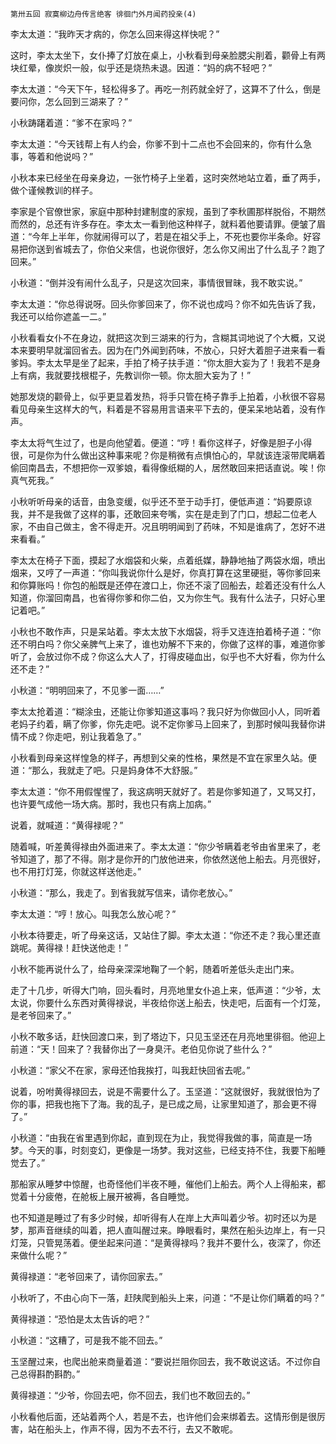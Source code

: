     第卅五回 寂寞柳边舟传言绝客 徘徊门外月闻药投亲(4) 

   李太太道：“我昨天才病的，你怎么回来得这样快呢？”

   这时，李太太坐下，女仆捧了灯放在桌上，小秋看到母亲脸腮尖削着，颧骨上有两块红晕，像炭炽一般，似乎还是烧热未退。因道：“妈的病不轻吧？”

   李太太道：“今天下午，轻松得多了。再吃一剂药就全好了，这算不了什么，倒是要问你，怎么回到三湖来了？”

   小秋踌躇着道：“爹不在家吗？”

   李太太道：“今天钱帮上有人约会，你爹不到十二点也不会回来的，你有什么急事，等着和他说吗？”

   小秋本来已经坐在母亲身边，一张竹椅子上坐着，这时突然地站立着，垂了两手，做个谨候教训的样子。

   李家是个官僚世家，家庭中那种封建制度的家规，虽到了李秋圃那样脱俗，不期然而然的，总还有许多存在。李太太一看到他这种样子，就料着他要请罪。便皱了眉道：“今年上半年，你就闹得可以了，若是在祖父手上，不死也要你半条命。好容易把你送到省城去了，你伯父来信，也说你很好，怎么你又闹出了什么乱子？跑了回来。”

   小秋道：“倒并没有闹什么乱子，只是这次回来，事情很冒昧，我不敢实说。”

   李太太道：“你总得说呀。回头你爹回来了，你不说也成吗？你不如先告诉了我，我还可以给你遮盖一二。”

   小秋看看女仆不在身边，就把这次到三湖来的行为，含糊其词地说了个大概，又说本来要明早就溜回省去。因为在门外闻到药味，不放心，只好大着胆子进来看一看爹妈。李太太早是坐了起来，手拍了椅子扶手道：“你太胆大妄为了！我若不是身上有病，我就要找根棍子，先教训你一顿。你太胆大妄为了！”

   她那发烧的颧骨上，似乎更显着发热，将手只管在椅子靠手上拍着，小秋很不容易看见母亲生这样大的气，料着是不容易用言语来平下去的，便呆呆地站着，没有作声。

   李太太将气生过了，也是向他望着。便道：“哼！看你这样子，好像是胆子小得很，可是你为什么做出这种事来呢？你是稍微有点惧怕心的，早就该连滚带爬瞒着偷回南昌去，不想把你一双爹娘，看得像纸糊的人，居然敢回来把话直说。唉！你真气死我。”

   小秋听听母亲的话音，由急变缓，似乎还不至于动手打，便低声道：“妈要原谅我，并不是我做了这样的事，还敢回来夸嘴，实在是走到了门口，想起二位老人家，不由自己做主，舍不得走开。况且明明闻到了药味，不知是谁病了，怎好不进来看看。”

   李太太在椅子下面，摸起了水烟袋和火柴，点着纸媒，静静地抽了两袋水烟，喷出烟来，又哼了一声道：“你叫我说你什么是好，你真打算在这里硬挺，等你爹回来和你算账吗！你包的船既是还停在渡口上，你还不滚了回船去，趁着还没有什么人知道，你溜回南昌，也省得你爹和你二伯，又为你生气。我有什么法子，只好心里记着吧。”

   小秋也不敢作声，只是呆站着。李太太放下水烟袋，将手又连连拍着椅子道：“你还不明白吗？你父亲脾气上来了，谁也劝解不下来的，你做了这样的事，难道你爹听了，会放过你不成？你这么大人了，打得皮碰血出，似乎也不大好看，你为什么还不走？”

   小秋道：“明明回来了，不见爹一面……”

   李太太抢着道：“糊涂虫，还能让你爹知道这事吗？我只好为你做回小人，同听着老妈子约着，瞒了你爹，你先走吧。说不定你爹马上回来了，到那时候叫我替你讲情不成？你走吧，别让我着急了。”

   小秋看到母亲这样惶急的样子，再想到父亲的性格，果然是不宜在家里久站。便道：“那么，我就走了吧。只是妈身体不大舒服。”

   李太太道：“你不用假惺惺了，我这病明天就好了。若是你爹知道了，又骂又打，也许要气成他一场大病。那时，我也只有病上加病。”

   说着，就喊道：“黄得禄呢？”

   随着喊，听差黄得禄由外面进来了。李太太道：“你少爷瞒着老爷由省里来了，老爷知道了，那了不得。刚才是你开的门放他进来，你依然送他上船去。月亮很好，也不用打灯笼，你就这样送他走。”

   小秋道：“那么，我走了。到省我就写信来，请你老放心。”

   李太太道：“哼！放心。叫我怎么放心呢？”

   小秋本待要走，听了母亲这话，又站住了脚。李太太道：“你还不走？我心里还直跳呢。黄得禄！赶快送他走！”

   小秋不能再说什么了，给母亲深深地鞠了一个躬，随着听差低头走出门来。

   走了十几步，听得大门响，回头看时，月亮地里女仆追上来，低声道：“少爷，太太说，你要什么东西对黄得禄说，半夜给你送上船去，快走吧，后面有一个灯笼，是老爷回来了。”

   小秋不敢多话，赶快回渡口来，到了塔边下，只见玉坚还在月亮地里徘徊。他迎上前道：“天！回来了？我替你出了一身臭汗。老伯见你说了些什么？”

   小秋道：“家父不在家，家母还怕我挨打，叫我赶快回省去呢。”

   说着，吩咐黄得禄回去，说是不需要什么了。玉坚道：“这就很好，我就很怕为了你的事，把我也拖下了海。我的乱子，是已成之局，让家里知道了，那会更不得了。”

   小秋道：“由我在省里遇到你起，直到现在为止，我觉得我做的事，简直是一场梦。今天的事，时刻变幻，更像是一场梦。我对这些，已经支持不住，我要下船睡觉去了。”

   那船家从睡梦中惊醒，也奇怪他们半夜不睡，催他们上船去。两个人上得船来，都觉着十分疲倦，在舱板上展开被褥，各自睡觉。

   也不知道是睡过了有多少时候，却听得有人在岸上大声叫着少爷。初时还以为是梦，那声音继续的叫着，把人直叫醒过来。睁眼看时，果然在船头边岸上，有一只灯笼，只管晃荡着。便坐起来问道：“是黄得禄吗？我并不要什么，夜深了，你还来做什么呢？”

   黄得禄道：“老爷回来了，请你回家去。”

   小秋听了，不由心向下一落，赶陕爬到船头上来，问道：“不是让你们瞒着的吗？”

   黄得禄道：“恐怕是太太告诉的吧？”

   小秋道：“这糟了，可是我不能不回去。”

   玉坚醒过来，也爬出舱来商量着道：“要说拦阻你回去，我不敢说这话。不过你自己总得斟酌斟酌。”

   黄得禄道：“少爷，你回去吧，你不回去，我们也不敢回去的。”

   小秋看他后面，还站着两个人，若是不去，也许他们会来绑着去。这情形倒是很厉害，站在船头上，作声不得，因为不去不行，去又不敢呢。

